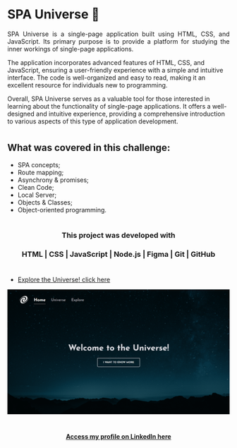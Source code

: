 # SPA Universe 🌌 
  
<p align="justify"> SPA Universe is a single-page application built using HTML, CSS, and JavaScript. Its primary purpose is to provide a platform for studying the inner workings of single-page applications.

The application incorporates advanced features of HTML, CSS, and JavaScript, ensuring a user-friendly experience with a simple and intuitive interface. The code is well-organized and easy to read, making it an excellent resource for individuals new to programming.

Overall, SPA Universe serves as a valuable tool for those interested in learning about the functionality of single-page applications. It offers a well-designed and intuitive experience, providing a comprehensive introduction to various aspects of this type of application development. </p>

#
<h2> <strong>What was covered in this challenge:</strong>  </h2>

- SPA concepts;
- Route mapping;
- Asynchrony & promises;
- Clean Code;
- Local Server;
- Objects & Classes;
- Object-oriented programming.
#

#### <h3 align="center">**This project was developed with** </strong></h3>

#### <h3 align="center">HTML | CSS | JavaScript | Node.js | Figma | Git | GitHub </h3>

#

- [Explore the Universe! click here](https://anaaaab.github.io/spa-universe)

![preview](assets/preview.png)

#
  
#### <p align="center">[Access my profile on LinkedIn here](https://www.linkedin.com/in/ana-paula-bertuol/) <p>